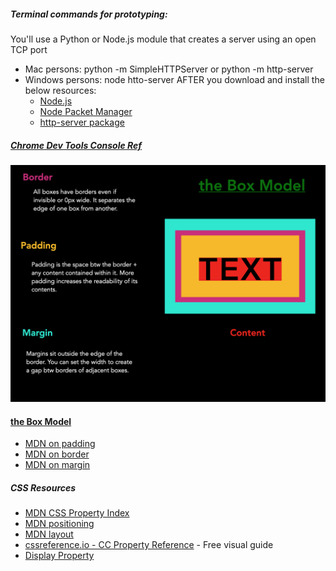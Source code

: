 ##### Terminal commands for prototyping:
You'll use a Python or Node.js module that creates a server using an open TCP port
* Mac persons: python -m SimpleHTTPServer or python -m http-server
* Windows persons: node htto-server AFTER you download and install the below resources:
  * [Node.js](https://nodejs.org/en/)
  * [Node Packet Manager](https://www.npmjs.com/)
  * [http-server package](https://www.npmjs.com/package/http-server)

##### [Chrome Dev Tools Console Ref](https://developers.google.com/web/tools/chrome-devtools/console/reference)

![theBoxModel](boxModel.png)
#### [the Box Model](https://developer.mozilla.org/en-US/docs/Web/CSS/CSS_Box_Model/Introduction_to_the_CSS_box_model)

* [MDN on padding](https://developer.mozilla.org/en-US/docs/Web/CSS/padding)
* [MDN on border](https://developer.mozilla.org/en-US/docs/Web/CSS/border) 
* [MDN on margin](https://developer.mozilla.org/en-US/docs/Web/CSS/margin)

##### CSS Resources
* [MDN CSS Property Index](https://developer.mozilla.org/en-US/docs/Web/CSS/Reference)
* [MDN positioning](https://developer.mozilla.org/en-US/docs/Web/CSS/position)
* [MDN layout](https://developer.mozilla.org/en-US/docs/Web/CSS/Reference#layout)
* [cssreference.io - CC Property Reference](https://cssreference.io/) - Free visual guide 
* [Display Property](https://developer.mozilla.org/en-US/docs/Web/CSS/display)


